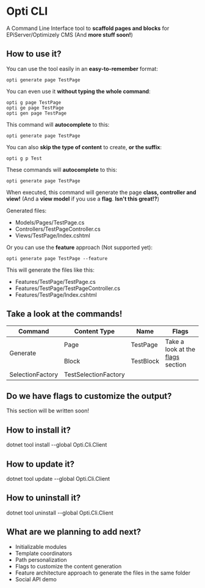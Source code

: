 # Opti CLI
A Command Line Interface tool to **scaffold pages and blocks** for EPiServer/Optimizely CMS (And **more stuff soon!**)

## How to use it?
You can use the tool easily in an **easy-to-remember** format:

`opti generate page TestPage`

You can even use it **without typing the whole command**:

`opti g page TestPage`
<br>
`opti ge page TestPage`
<br>
`opti gen page TestPage`

This command will **autocomplete** to this:

`opti generate page TestPage`

You can also **skip the type of content** to create, **or the suffix**:

`opti g p Test`

These commands will **autocomplete** to this:

`opti generate page TestPage`

When executed, this command will generate the page **class, controller and view!** 
(And a **view model** if you use a **flag**. **Isn't this great!?**)

Generated files:
- Models/Pages/TestPage.cs
- Controllers/TestPageController.cs
- Views/TestPage/Index.cshtml

Or you can use the **feature** approach (Not supported yet):

`opti generate page TestPage --feature`

This will generate the files like this:
- Features/TestPage/TestPage.cs
- Features/TestPage/TestPageController.cs
- Features/TestPage/Index.cshtml

## Take a look at the commands!
<table>
	<thead>
		<tr>
			<th>Command</th>
			<th>Content Type</th>
			<th>Name</th>
			<th>Flags</th>
		</tr>
	</thead>
	<tbody>
		<tr>
			<td rowspan="2">Generate</td>
			<td>Page</td>
			<td>TestPage</td>
			<td rowspan="2">
				Take a look at the <a href="#do-we-have-flags-to-customize-the-output">flags</a> section
			</td>
		</tr>
		<tr>
			<td>Block</td>
			<td>TestBlock</td>
		</tr>
		<tr>
			<td>SelectionFactory</td>
			<td>TestSelectionFactory</td>
		</tr>
	</tbody>
</table>

## Do we have flags to customize the output?
This section will be written soon!

## How to install it?
dotnet tool install --global Opti.Cli.Client

## How to update it?
dotnet tool update --global Opti.Cli.Client

## How to uninstall it?
dotnet tool uninstall --global Opti.Cli.Client

## What are we planning to add next?
- Initializable modules
- Template coordinators
- Path personalization
- Flags to customize the content generation
- Feature architecture approach to generate the files in the same folder
- Social API demo
